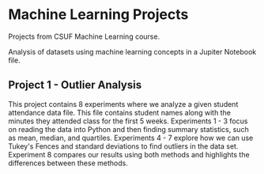 # Machine Learning Projects
Projects from CSUF Machine Learning course.

Analysis of datasets using machine learning concepts in a Jupiter Notebook file.

## Project 1 - Outlier Analysis
This project contains 8 experiments where we analyze a given student attendance data file. This file contains student names along with the minutes they attended class for the first 5 weeks. Experiments 1 - 3 focus on reading the data into Python and then finding summary statistics, such as mean, median, and quartiles. Experiments 4 - 7 explore how we can use Tukey's Fences and standard deviations to find outliers in the data set. Experiment 8 compares our results using both methods and highlights the differences between these methods.
